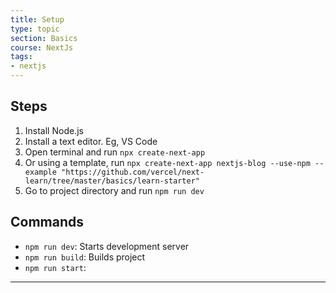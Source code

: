 ```yaml
---
title: Setup
type: topic
section: Basics
course: NextJs
tags:
- nextjs
---
```

## Steps
1. Install Node.js
2. Install a text editor. Eg, VS Code
3. Open terminal and run `npx create-next-app`
4. Or using a template, run `npx create-next-app nextjs-blog --use-npm --example "https://github.com/vercel/next-learn/tree/master/basics/learn-starter"`
5. Go to project directory and run `npm run dev`

## Commands
- `npm run dev`: Starts development server
- `npm run build`: Builds project
- `npm run start`: 




---